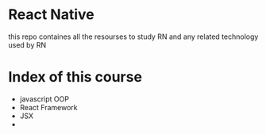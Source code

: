 # React Native
 this repo containes all the resourses to study RN and any related technology used by RN
 
# Index of this course
- javascript OOP
- React Framework
- JSX
- 